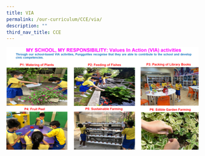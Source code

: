 ```yaml
---
title: VIA
permalink: /our-curriculum/CCE/via/
description: ""
third_nav_title: CCE
---
```

![](/images/CCE-VIA.png)